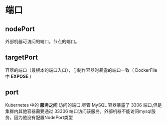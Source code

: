 # 端口

## nodePort

外部机器可访问的端口，节点的端口。

## targetPort

容器的端口（最根本的端口入口），与制作容器时暴露的端口一致（ DockerFile 中 **EXPOSE** )

## port

Kubernetes 中的 **服务之间** 访问的端口,尽管 MySQL 容器暴露了 3306 端口,但是集群内其他容器需要通过 33306 端口访问该服务，外部机器不能访问mysql服务，因为他没有配置NodePort类型
